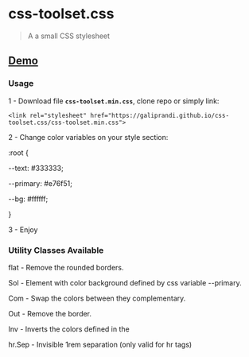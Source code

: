 # css-toolset.css

> A a small CSS stylesheet

## [Demo](https://galiprandi.github.io/css-toolset.css/demo.html)

### Usage

1 - Download file **`css-toolset.min.css`**, clone repo or simply link:

`<link rel="stylesheet" href="https://galiprandi.github.io/css-toolset.css/css-toolset.min.css">`

2 - Change color variables on your style section:

:root {

--text: #333333;

--primary: #e76f51;

--bg: #ffffff;

}

3 - Enjoy

### Utility Classes Available

flat - Remove the rounded borders.

Sol - Element with color background defined by css variable --primary.

Com - Swap the colors between they complementary.

Out - Remove the border.

Inv - Inverts the colors defined in the

hr.Sep - Invisible 1rem separation (only valid for hr tags)

